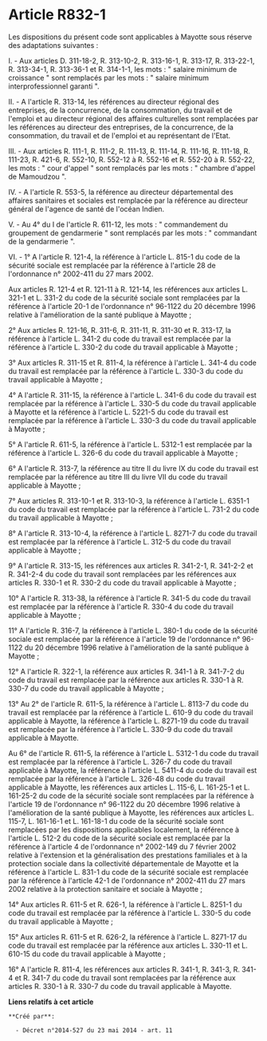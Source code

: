 # Article R832-1

Les dispositions du présent code sont applicables à Mayotte sous réserve des adaptations suivantes : 

I. - Aux articles D. 311-18-2, R. 313-10-2, R. 313-16-1, R. 313-17, R. 313-22-1, R. 313-34-1, R. 313-36-1 et R. 314-1-1, les
mots : " salaire minimum de croissance " sont remplacés par les mots : " salaire minimum interprofessionnel garanti ". 

II. - A l'article R. 313-14, les références au directeur régional des entreprises, de la concurrence, de la consommation, du
travail et de l'emploi et au directeur régional des affaires culturelles sont remplacées par les références au directeur des
entreprises, de la concurrence, de la consommation, du travail et de l'emploi et au représentant de l'Etat. 

III. - Aux articles R. 111-1, R. 111-2, R. 111-13, R. 111-14, R. 111-16, R. 111-18, R. 111-23, R. 421-6, R. 552-10, R. 552-12
à R. 552-16 et R. 552-20 à R. 552-22, les mots : " cour d'appel " sont remplacés par les mots : " chambre d'appel de
Mamoudzou ". 

IV. - A l'article R. 553-5, la référence au directeur départemental des affaires sanitaires et sociales est remplacée par la
référence au directeur général de l'agence de santé de l'océan Indien. 

V. - Au 4° du I de l'article R. 611-12, les mots : " commandement du groupement de gendarmerie " sont remplacés par les
mots : " commandant de la gendarmerie ". 

VI. - 1° A l'article R. 121-4, la référence à l'article L. 815-1 du code de la sécurité sociale est remplacée par la
référence à l'article 28 de l'ordonnance n° 2002-411 du 27 mars 2002. 

Aux articles R. 121-4 et R. 121-11 à R. 121-14, les références aux articles L. 321-1 et L. 331-2 du code de la sécurité
sociale sont remplacées par la référence à l'article 20-1 de l'ordonnance n° 96-1122 du 20 décembre 1996 relative à
l'amélioration de la santé publique à Mayotte ; 

2° Aux articles R. 121-16, R. 311-6, R. 311-11, R. 311-30 et R. 313-17, la référence à l'article L. 341-2 du code du travail
est remplacée par la référence à l'article L. 330-2 du code du travail applicable à Mayotte ; 

3° Aux articles R. 311-15 et R. 811-4, la référence à l'article L. 341-4 du code du travail est remplacée par la référence à
l'article L. 330-3 du code du travail applicable à Mayotte ; 

4° A l'article R. 311-15, la référence à l'article L. 341-6 du code du travail est remplacée par la référence à l'article L.
330-5 du code du travail applicable à Mayotte et la référence à l'article L. 5221-5 du code du travail est remplacée par la
référence à l'article L. 330-3 du code du travail applicable à Mayotte ; 

5° A l'article R. 611-5, la référence à l'article L. 5312-1 est remplacée par la référence à l'article L. 326-6 du code du
travail applicable à Mayotte ; 

6° A l'article R. 313-7, la référence au titre II du livre IX du code du travail est remplacée par la référence au titre III
du livre VII du code du travail applicable à Mayotte ; 

7° Aux articles R. 313-10-1 et R. 313-10-3, la référence à l'article L. 6351-1 du code du travail est remplacée par la
référence à l'article L. 731-2 du code du travail applicable à Mayotte ; 

8° A l'article R. 313-10-4, la référence à l'article L. 8271-7 du code du travail est remplacée par la référence à l'article
L. 312-5 du code du travail applicable à Mayotte ; 

9° A l'article R. 313-15, les références aux articles R. 341-2-1, R. 341-2-2 et R. 341-2-4 du code du travail sont remplacées
par les références aux articles R. 330-1 et R. 330-2 du code du travail applicable à Mayotte ; 

10° A l'article R. 313-38, la référence à l'article R. 341-5 du code du travail est remplacée par la référence à l'article R.
330-4 du code du travail applicable à Mayotte ; 

11° A l'article R. 316-7, la référence à l'article L. 380-1 du code de la sécurité sociale est remplacée par la référence à
l'article 19 de l'ordonnance n° 96-1122 du 20 décembre 1996 relative à l'amélioration de la santé publique à Mayotte ; 

12° A l'article R. 322-1, la référence aux articles R. 341-1 à R. 341-7-2 du code du travail est remplacée par la référence
aux articles R. 330-1 à R. 330-7 du code du travail applicable à Mayotte ; 

13° Au 2° de l'article R. 611-5, la référence à l'article L. 8113-7 du code du travail est remplacée par la référence à
l'article L. 610-9 du code du travail applicable à Mayotte, la référence à l'article L. 8271-19 du code du travail est
remplacée par la référence à l'article L. 330-9 du code du travail applicable à Mayotte. 

Au 6° de l'article R. 611-5, la référence à l'article L. 5312-1 du code du travail est remplacée par la référence à l'article
L. 326-7 du code du travail applicable à Mayotte, la référence à l'article L. 5411-4 du code du travail est remplacée par la
référence à l'article L. 326-48 du code du travail applicable à Mayotte, les références aux articles L. 115-6, L. 161-25-1 et
L. 161-25-2 du code de la sécurité sociale sont remplacées par la référence à l'article 19 de l'ordonnance n° 96-1122 du 20
décembre 1996 relative à l'amélioration de la santé publique à Mayotte, les références aux articles L. 115-7, L. 161-16-1 et
L. 161-18-1 du code de la sécurité sociale sont remplacées par les dispositions applicables localement, la référence à
l'article L. 512-2 du code de la sécurité sociale est remplacée par la référence à l'article 4 de l'ordonnance n° 2002-149 du
7 février 2002 relative à l'extension et la généralisation des prestations familiales et à la protection sociale dans la
collectivité départementale de Mayotte et la référence à l'article L. 831-1 du code de la sécurité sociale est remplacée par
la référence à l'article 42-1 de l'ordonnance n° 2002-411 du 27 mars 2002 relative à la protection sanitaire et sociale à
Mayotte ; 

14° Aux articles R. 611-5 et R. 626-1, la référence à l'article L. 8251-1 du code du travail est remplacée par la référence à
l'article L. 330-5 du code du travail applicable à Mayotte ; 

15° Aux articles R. 611-5 et R. 626-2, la référence à l'article L. 8271-17 du code du travail est remplacée par la référence
aux articles L. 330-11 et L. 610-15 du code du travail applicable à Mayotte ; 

16° A l'article R. 811-4, les références aux articles R. 341-1, R. 341-3, R. 341-4 et R. 341-7 du code du travail sont
remplacées par la référence aux articles R. 330-1 à R. 330-7 du code du travail applicable à Mayotte.

**Liens relatifs à cet article**

	**Créé par**:

	  - Décret n°2014-527 du 23 mai 2014 - art. 11
